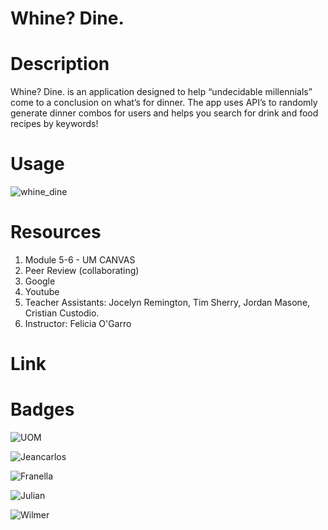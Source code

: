 # Whine? Dine.

# Description

Whine? Dine. is an application designed to help “undecidable millennials” come to a conclusion on what’s for dinner. The app uses API’s to randomly generate dinner combos for users and helps you search for drink and food recipes by keywords!

# Usage

![whine_dine](https://github.com/fraancellaa/whine-dine/blob/main/assets/images/Whine_%20Dine.gif?raw=true)

# Resources

1. Module 5-6 - UM CANVAS
2. Peer Review (collaborating)
3. Google
4. Youtube
5. Teacher Assistants: Jocelyn Remington, Tim Sherry, Jordan Masone, Cristian Custodio.
6. Instructor: Felicia O'Garro

# Link

# Badges

![UOM](https://img.shields.io/badge/University%20of-Miami-orange)

![Jeancarlos](https://img.shields.io/badge/Jeancarlos%20of-Miami-blue)

![Franella](https://img.shields.io/badge/Francella%20of-Miami-pink)

![Julian](https://img.shields.io/badge/Julian%20of-Miami-red)

![Wilmer](https://img.shields.io/badge/Wilmer%20of-Miami-green)
